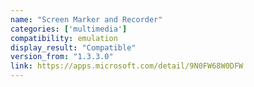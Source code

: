 ```yaml
---
name: "Screen Marker and Recorder"
categories: ['multimedia']
compatibility: emulation
display_result: "Compatible"
version_from: "1.3.3.0"
link: https://apps.microsoft.com/detail/9N0FW68W0DFW
---
```

